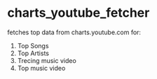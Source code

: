 # charts_youtube_fetcher

fetches top data from charts.youtube.com for:
1. Top Songs
2. Top Artists
3. Trecing music video
4. Top music video
